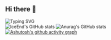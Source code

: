 ## Hi there 👋
![Typing SVG](https://readme-typing-svg.demolab.com/?lines=前面忘了+中间忘了+后面也忘了)
<br/>
![IceEnd's GitHub stats](https://github-immortality.vercel.app/api?username=W-ake)
![Anurag's GitHub stats](https://github-readme-stats.vercel.app/api?username=W-ake)
<br/>
[![Ashutosh's github activity graph](https://github-readme-activity-graph.vercel.app/graph?username=W-ake&theme=tokyo-night)](https://github.com/ashutosh00710/github-readme-activity-graph)
<br/>




<!--
**W-ake/W-ake** is a ✨ _special_ ✨ repository because its `README.md` (this file) appears on your GitHub profile.

Here are some ideas to get you started:

- 🔭 I’m currently working on ...
- 🌱 I’m currently learning ...
- 👯 I’m looking to collaborate on ...
- 🤔 I’m looking for help with ...
- 💬 Ask me about ...
- 📫 How to reach me: ...
- 😄 Pronouns: ...
- ⚡ Fun fact: ...
-->
